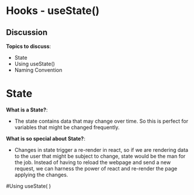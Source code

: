 # Hooks - useState()

## Discussion

**Topics to discuss**:
* State
* Using useState()
* Naming Convention



# State

**What is a State?**:
* The state contains data that may change over time. So this is perfect for variables that might be changed frequently.

**What is so special about State?**:
- Changes in state trigger a re-render in react, so if we are rendering data to the user that might be subject to change,
state would be the man for the job. Instead of having to reload the webpage and send a new request, we can harness the power
of react and re-render the page applying the changes.



#Using useState( )
